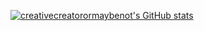 [![creativecreatorormaybenot's GitHub stats](https://github-readme-stats.vercel.app/api?username=creativecreatorormaybenot&show_icons=true)](https://github.com/creativecreatorormaybenot)
